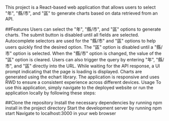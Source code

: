 This project is a React-based web application that allows users to select "年", "縣/市", and "區" to generate charts based on data retrieved from an API.

##Features
Users can select the "年", "縣/市", and "區" options to generate charts.
The submit button is disabled until all fields are selected.
Autocomplete selectors are used for the "縣/市" and "區" options to help users quickly find the desired option.
The "區" option is disabled until a "縣/市" option is selected.
When the "縣/市" option is changed, the value of the "區" option is cleared.
Users can also trigger the query by entering "年", "縣/市", and "區" directly into the URL.
While waiting for the API response, a UI prompt indicating that the page is loading is displayed.
Charts are generated using the echart library.
The application is responsive and uses RWD to ensure a consistent experience across different devices.
Usage
To use this application, simply navigate to the deployed website or run the application locally by following these steps:

##Clone the repository
Install the necessary dependencies by running npm install in the project directory
Start the development server by running npm start
Navigate to localhost:3000 in your web browser
